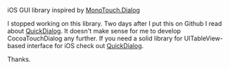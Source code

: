 iOS GUI library inspired by [MonoTouch.Dialog](https://github.com/migueldeicaza/MonoTouch.Dialog)

I stopped working on this library.  Two days after I put this on Github I read about [QuickDialog](https://github.com/escoz/QuickDialog).  It doesn't make sense for me to develop CocoaTouchDialog any further.  If you need a solid library for UITableView-based interface for iOS check out [QuickDialog](https://github.com/escoz/QuickDialog).

Thanks.